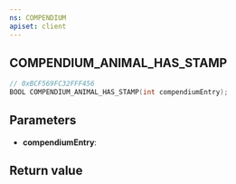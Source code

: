 ```yaml
---
ns: COMPENDIUM
apiset: client
---
```

## COMPENDIUM_ANIMAL_HAS_STAMP

```c
// 0xBCF569FC32FFF456
BOOL COMPENDIUM_ANIMAL_HAS_STAMP(int compendiumEntry);
```


## Parameters
* **compendiumEntry**:

## Return value

